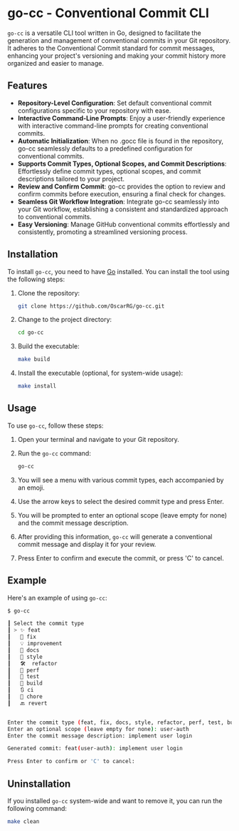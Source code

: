 
# go-cc - Conventional Commit CLI

`go-cc` is a versatile CLI tool written in Go, designed to facilitate the generation and management of conventional commits in your Git repository. It adheres to the Conventional Commit standard for commit messages, enhancing your project's versioning and making your commit history more organized and easier to manage.


## Features

- **Repository-Level Configuration**: Set default conventional commit configurations specific to your repository with ease.
- **Interactive Command-Line Prompts**: Enjoy a user-friendly experience with interactive command-line prompts for creating conventional commits.
- **Automatic Initialization**: When no .gocc file is found in the repository, go-cc seamlessly defaults to a predefined configuration for conventional commits.
- **Supports Commit Types, Optional Scopes, and Commit Descriptions**: Effortlessly define commit types, optional scopes, and commit descriptions tailored to your project.
- **Review and Confirm Commit**: go-cc provides the option to review and confirm commits before execution, ensuring a final check for changes.
- **Seamless Git Workflow Integration**: Integrate go-cc seamlessly into your Git workflow, establishing a consistent and standardized approach to conventional commits.
- **Easy Versioning**: Manage GitHub conventional commits effortlessly and consistently, promoting a streamlined versioning process.


## Installation

To install `go-cc`, you need to have [Go](https://go.dev) installed. You can install the tool using the following steps:

1. Clone the repository:

   ```bash
   git clone https://github.com/OscarRG/go-cc.git
   ```

2. Change to the project directory:

   ```bash
   cd go-cc
   ```

3. Build the executable:

   ```bash
   make build
   ```

4. Install the executable (optional, for system-wide usage):

   ```bash
   make install
   ```

## Usage

To use `go-cc`, follow these steps:

1. Open your terminal and navigate to your Git repository.

2. Run the `go-cc` command:

   ```bash
   go-cc
   ```

3. You will see a menu with various commit types, each accompanied by an emoji.

4. Use the arrow keys to select the desired commit type and press Enter.

5. You will be prompted to enter an optional scope (leave empty for none) and the commit message description.

6. After providing this information, `go-cc` will generate a conventional commit message and display it for your review.

7. Press Enter to confirm and execute the commit, or press 'C' to cancel.

## Example

Here's an example of using `go-cc`:

```bash
$ go-cc

┃ Select the commit type
┃ > ✨ feat
┃   🐛 fix
┃   💡 improvement
┃   📄 docs
┃   💅 style
┃   🛠️  refactor
┃   🎯 perf
┃   🧪 test
┃   👷 build
┃   🔃 ci
┃   🧹 chore
┃   🔙 revert


Enter the commit type (feat, fix, docs, style, refactor, perf, test, build, ci, chore, revert): feat
Enter an optional scope (leave empty for none): user-auth
Enter the commit message description: implement user login

Generated commit: feat(user-auth): implement user login

Press Enter to confirm or 'C' to cancel: 
```

## Uninstallation

If you installed `go-cc` system-wide and want to remove it, you can run the following command:

```bash
make clean
```
